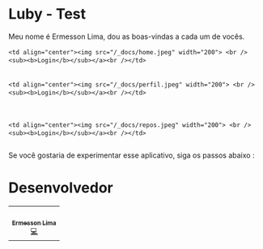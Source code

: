 # Luby - Test

Meu nome é Ermesson Lima,  dou as boas-vindas a cada um de vocês.




<table>

    <td align="center"><img src="/_docs/home.jpeg" width="200"> <br /><sub><b>Login</b></sub></a><br /></td>


    <td align="center"><img src="/_docs/perfil.jpeg" width="200"> <br /><sub><b>Login</b></sub></a><br /></td>
 


    <td align="center"><img src="/_docs/repos.jpeg" width="200"> <br /><sub><b>Login</b></sub></a><br /></td>
  
</table>




Se você gostaria de experimentar esse aplicativo, siga os passos abaixo :



# Desenvolvedor

<table>
  <tr>
    <td align="center"><a href="https://www.instagram.com/ermesson_lima/"><img src="https://avatars.githubusercontent.com/u/59540379?v=4" width="100px;" alt=""/><br /><sub><b>Ermesson Lima</b></sub></a><br /><a href="https://github.com/ermessonlima/Luby-Test" title="Code">💻</a></td>
  </tr>
</table>




